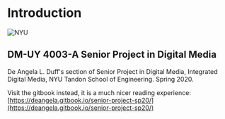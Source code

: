 # Introduction

 ![NYU](https://engineering.nyu.edu/sites/default/files/2019-01/tandon_long_black.png)

## DM-UY 4003-A Senior Project in Digital Media 

De Angela L. Duff's section of Senior Project in Digital Media, Integrated Digital Media, NYU Tandon School of Engineering. Spring 2020.

Visit the gitbook instead, it is a much nicer reading experience: [https://deangela.gitbook.io/senior-project-sp20/](https://deangela.gitbook.io/senior-project-sp20/)

